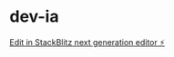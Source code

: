 # dev-ia

[Edit in StackBlitz next generation editor ⚡️](https://stackblitz.com/~/github.com/molinaos/dev-ia)